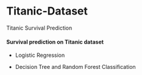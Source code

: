 # Titanic-Dataset
Titanic Survival Prediction

#### Survival prediction on Titanic dataset

* Logistic Regression

* Decision Tree and Random Forest Classification